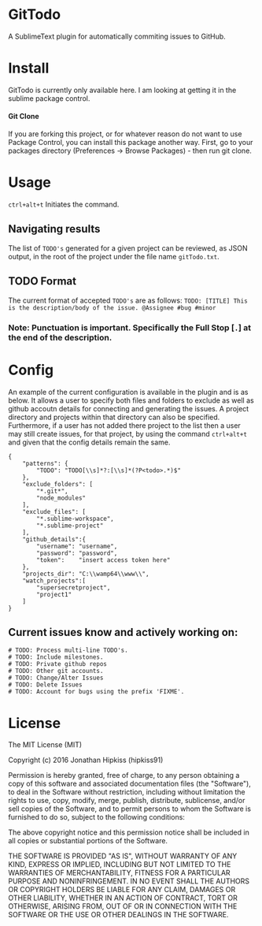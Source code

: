 # GitTodo
A SublimeText plugin for automatically commiting issues to GitHub.

# Install
GitTodo is currently only available here. I am looking at getting it in the sublime package control.

#### Git Clone
If you are forking this project, or for whatever reason do not want to use Package Control, you can install this package another way. First, go to your packages directory (Preferences -> Browse Packages) - then run git clone.

# Usage
`ctrl+alt+t` Initiates the command.

## Navigating results
The list of `TODO's` generated for a given project can be reviewed, as JSON output, in the root of the project under the file name `gitTodo.txt`.

## TODO Format
The current format of accepted `TODO's` are as follows:
`TODO: [TITLE] This is the description/body of the issue. @Assignee #bug #minor`
### Note: Punctuation is important. Specifically the Full Stop [`.`] at the end of the description.


# Config
An example of the current configuration is available in the plugin and is as below. It allows a user to specify both files and folders to exclude as well as github accoutn details for connecting and generating the issues. A project directory and projects within that directory can also be specified. Furthermore, if a user has not added there project to the list then a user may still create issues, for that project, by using the command `ctrl+alt+t` and given that the config details remain the same.

```
{
    "patterns": {
        "TODO": "TODO[\\s]*?:[\\s]*(?P<todo>.*)$"
    },
    "exclude_folders": [
        "*.git*",
        "node_modules"
    ],
    "exclude_files": [
        "*.sublime-workspace",
        "*.sublime-project"
    ],
    "github_details":{
        "username": "username",
        "password": "password",
        "token":    "insert access token here"
    },
    "projects_dir": "C:\\wamp64\\www\\",
    "watch_projects":[
        "supersecretproject",
        "project1"
    ]
}

```

## Current issues know and actively working on:

```
# TODO: Process multi-line TODO's.
# TODO: Include milestones.
# TODO: Private github repos
# TODO: Other git accounts.
# TODO: Change/Alter Issues
# TODO: Delete Issues
# TODO: Account for bugs using the prefix 'FIXME'.
```


# License

The MIT License (MIT)

Copyright (c) 2016 Jonathan Hipkiss (hipkiss91)

Permission is hereby granted, free of charge, to any person obtaining a copy of this software and associated documentation files (the "Software"), to deal in the Software without restriction, including without limitation the rights to use, copy, modify, merge, publish, distribute, sublicense, and/or sell copies of the Software, and to permit persons to whom the Software is furnished to do so, subject to the following conditions:

The above copyright notice and this permission notice shall be included in all copies or substantial portions of the Software.

THE SOFTWARE IS PROVIDED "AS IS", WITHOUT WARRANTY OF ANY KIND, EXPRESS OR IMPLIED, INCLUDING BUT NOT LIMITED TO THE WARRANTIES OF MERCHANTABILITY, FITNESS FOR A PARTICULAR PURPOSE AND NONINFRINGEMENT. IN NO EVENT SHALL THE AUTHORS OR COPYRIGHT HOLDERS BE LIABLE FOR ANY CLAIM, DAMAGES OR OTHER LIABILITY, WHETHER IN AN ACTION OF CONTRACT, TORT OR OTHERWISE, ARISING FROM, OUT OF OR IN CONNECTION WITH THE SOFTWARE OR THE USE OR OTHER DEALINGS IN THE SOFTWARE.
